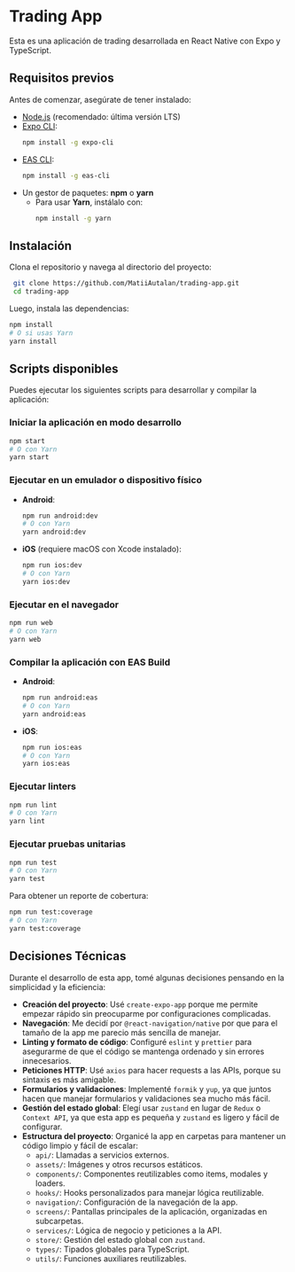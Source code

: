 # Trading App

Esta es una aplicación de trading desarrollada en React Native con Expo y TypeScript.

## Requisitos previos

Antes de comenzar, asegúrate de tener instalado:

- [Node.js](https://nodejs.org/) (recomendado: última versión LTS)
- [Expo CLI](https://docs.expo.dev/get-started/installation/):
  ```sh
  npm install -g expo-cli
  ```
- [EAS CLI](https://docs.expo.dev/build/setup/):
  ```sh
  npm install -g eas-cli
  ```
- Un gestor de paquetes: **npm** o **yarn**
  - Para usar **Yarn**, instálalo con:
    ```sh
    npm install -g yarn
    ```

## Instalación

Clona el repositorio y navega al directorio del proyecto:

```sh
 git clone https://github.com/MatiiAutalan/trading-app.git
 cd trading-app
```

Luego, instala las dependencias:

```sh
npm install
# O si usas Yarn
yarn install
```

## Scripts disponibles

Puedes ejecutar los siguientes scripts para desarrollar y compilar la aplicación:

### Iniciar la aplicación en modo desarrollo

```sh
npm start
# O con Yarn
yarn start
```

### Ejecutar en un emulador o dispositivo físico

- **Android**:
  ```sh
  npm run android:dev
  # O con Yarn
  yarn android:dev
  ```
- **iOS** (requiere macOS con Xcode instalado):
  ```sh
  npm run ios:dev
  # O con Yarn
  yarn ios:dev
  ```

### Ejecutar en el navegador

```sh
npm run web
# O con Yarn
yarn web
```

### Compilar la aplicación con EAS Build

- **Android**:
  ```sh
  npm run android:eas
  # O con Yarn
  yarn android:eas
  ```
- **iOS**:
  ```sh
  npm run ios:eas
  # O con Yarn
  yarn ios:eas
  ```

### Ejecutar linters

```sh
npm run lint
# O con Yarn
yarn lint
```

### Ejecutar pruebas unitarias

```sh
npm run test
# O con Yarn
yarn test
```

Para obtener un reporte de cobertura:

```sh
npm run test:coverage
# O con Yarn
yarn test:coverage
```

## Decisiones Técnicas

Durante el desarrollo de esta app, tomé algunas decisiones pensando en la simplicidad y la eficiencia:

- **Creación del proyecto**: Usé `create-expo-app` porque me permite empezar rápido sin preocuparme por configuraciones complicadas.
- **Navegación**: Me decidí por `@react-navigation/native` por que para el tamaño de la app me parecio más sencilla de manejar.
- **Linting y formato de código**: Configuré `eslint` y `prettier` para asegurarme de que el código se mantenga ordenado y sin errores innecesarios.
- **Peticiones HTTP**: Usé `axios` para hacer requests a las APIs, porque su sintaxis es más amigable.
- **Formularios y validaciones**: Implementé `formik` y `yup`, ya que juntos hacen que manejar formularios y validaciones sea mucho más fácil.
- **Gestión del estado global**: Elegí usar `zustand` en lugar de `Redux` o `Context API`, ya que esta app es pequeña y `zustand` es ligero y fácil de configurar.
- **Estructura del proyecto**: Organicé la app en carpetas para mantener un código limpio y fácil de escalar:
  - `api/`: Llamadas a servicios externos.
  - `assets/`: Imágenes y otros recursos estáticos.
  - `components/`: Componentes reutilizables como items, modales y loaders.
  - `hooks/`: Hooks personalizados para manejar lógica reutilizable.
  - `navigation/`: Configuración de la navegación de la app.
  - `screens/`: Pantallas principales de la aplicación, organizadas en subcarpetas.
  - `services/`: Lógica de negocio y peticiones a la API.
  - `store/`: Gestión del estado global con `zustand`.
  - `types/`: Tipados globales para TypeScript.
  - `utils/`: Funciones auxiliares reutilizables.
